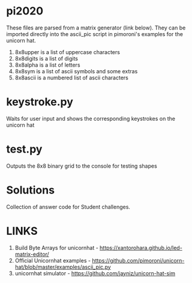 # pi2020

These files are parsed from a matrix generator (link below).  They can be imported directly into the ascii_pic script in pimoroni's examples for the unicorn hat.

1. 8x8upper is a list of uppercase characters
2. 8x8digits is a list of digits
3. 8x8alpha is a list of letters
4. 8x8sym is a list of ascii symbols and some extras
5. 8x8ascii is a numbered list of ascii characters

# keystroke.py

Waits for user input and shows the corresponding keystrokes on the unicorn hat

# test.py

Outputs the 8x8 binary grid to the console for testing shapes

# Solutions

Collection of answer code for Student challenges.

# LINKS

1. Build Byte Arrays for unicornhat - https://xantorohara.github.io/led-matrix-editor/
2. Official Unicornhat examples - https://github.com/pimoroni/unicorn-hat/blob/master/examples/ascii_pic.py
3. unicornhat simulator - https://github.com/jayniz/unicorn-hat-sim